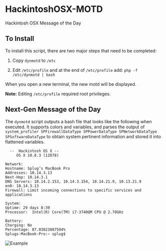HackintoshOSX-MOTD
==================

Hackintosh OSX Message of the Day

## To Install

To install this script, there are two major steps that need to be completed:
  
  1. Copy `dynmotd` to `/etc` 
  
  2. Edit `/etc/profile` and at the end of `/etc/profile` add: `php -f /etc/dynmotd | bash`

When you open a new terminal, the new motd will be displayed.

**Note:** Editing `/etc/profile` required root privileges.
  
## Next-Gen Message of the Day

The `dynmotd` script outputs a bash file that looks like the following when executed. It supports colors and variables, and parses the output of `system_profiler SPFirewallDataType SPPowerDataType SPNetworkDataType SPSoftwareDataType` to obtain system pertinent information and stored it into flattened variables.

      --  Hackintosh OS X --
         OS X 10.8.3 (12D78) 

    Network:
    Hostname: Splug’s MacBook Pro
    Addresses: 10.14.3.13
    Next-Hop: 10.14.3.1
    DNS Servers: 10.14.2.153, 10.14.3.154, 10.14.21.9, 10.13.21.9
    en0: 10.14.3.13
    Firewall: Limit incoming connections to specific services and applications

    System:
    Uptime: 29 days 8:39
    Processor:  Intel(R) Core(TM) i7-3740QM CPU @ 2.70GHz

    Battery:
    Charging: No
    Percentage: 87.03823807594%
    Splugs-MacBook-Pro:~ splug$

  ![Example](http://www.highonphp.com/v3/wp-content/uploads/2013/06/Screen-Shot-2013-06-18-at-10.56.35-AM.png)
  

  
  
